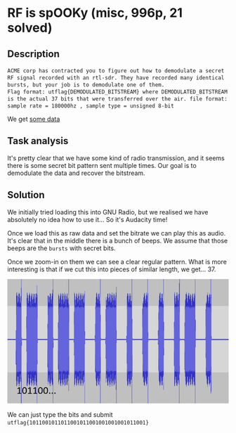 # RF is spOOKy (misc, 996p, 21 solved)

## Description

```
ACME corp has contracted you to figure out how to demodulate a secret RF signal recorded with an rtl-sdr. They have recorded many identical bursts, but your job is to demodulate one of them.
Flag format: utflag{DEMODULATED_BITSTREAM} where DEMODULATED_BITSTREAM is the actual 37 bits that were transferred over the air. file format: sample rate = 180000hz , sample type = unsigned 8-bit
```

We get [some data](off.iq)


## Task analysis

It's pretty clear that we have some kind of radio transmission, and it seems there is some secret bit pattern sent multiple times.
Our goal is to demodulate the data and recover the bitstream.

## Solution

We initially tried loading this into GNU Radio, but we realised we have absolutely no idea how to use it...
So it's Audacity time!

Once we load this as raw data and set the bitrate we can play this as audio.
It's clear that in the middle there is a bunch of beeps.
We assume that those beeps are the `bursts` with secret bits.

Once we zoom-in on them we can see a clear regular pattern.
What is more interesting is that if we cut this into pieces of similar length, we get... 37.

![](demodulate.png)

We can just type the bits and submit `utflag{1011001011011001011001001001001011001}`
